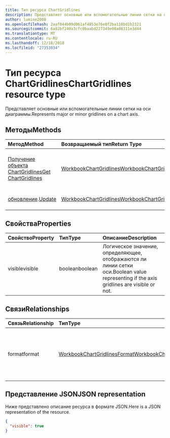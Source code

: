 ```yaml
---
title: Тип ресурса ChartGridlines
description: Представляет основные или вспомогательные линии сетки на оси диаграммы.
author: lumine2008
ms.openlocfilehash: 2aaf044b09d061af4853e76e0f2ba118bd1b2321
ms.sourcegitcommit: 6a82bf240a3cfc0baabd227349e08a08311e3d44
ms.translationtype: MT
ms.contentlocale: ru-RU
ms.lasthandoff: 12/18/2018
ms.locfileid: "27353034"
---
```

# <a name="chartgridlines-resource-type"></a><span data-ttu-id="012aa-103">Тип ресурса ChartGridlines</span><span class="sxs-lookup"><span data-stu-id="012aa-103">ChartGridlines resource type</span></span>

<span data-ttu-id="012aa-104">Представляет основные или вспомогательные линии сетки на оси диаграммы.</span><span class="sxs-lookup"><span data-stu-id="012aa-104">Represents major or minor gridlines on a chart axis.</span></span>


## <a name="methods"></a><span data-ttu-id="012aa-105">Методы</span><span class="sxs-lookup"><span data-stu-id="012aa-105">Methods</span></span>

| <span data-ttu-id="012aa-106">Метод</span><span class="sxs-lookup"><span data-stu-id="012aa-106">Method</span></span>           | <span data-ttu-id="012aa-107">Возвращаемый тип</span><span class="sxs-lookup"><span data-stu-id="012aa-107">Return Type</span></span>    |<span data-ttu-id="012aa-108">Описание</span><span class="sxs-lookup"><span data-stu-id="012aa-108">Description</span></span>|
|:---------------|:--------|:----------|
|[<span data-ttu-id="012aa-109">Получение объекта ChartGridlines</span><span class="sxs-lookup"><span data-stu-id="012aa-109">Get ChartGridlines</span></span>](../api/chartgridlines-get.md) | [<span data-ttu-id="012aa-110">WorkbookChartGridlines</span><span class="sxs-lookup"><span data-stu-id="012aa-110">WorkbookChartGridlines</span></span>](chartgridlines.md) |<span data-ttu-id="012aa-111">Чтение свойств и связей объекта chartGridlines.</span><span class="sxs-lookup"><span data-stu-id="012aa-111">Read properties and relationships of chartGridlines object.</span></span>|
|<span data-ttu-id="012aa-112">[обновление](../api/chartgridlines-update.md).</span><span class="sxs-lookup"><span data-stu-id="012aa-112">[Update](../api/chartgridlines-update.md)</span></span> | [<span data-ttu-id="012aa-113">WorkbookChartGridlines</span><span class="sxs-lookup"><span data-stu-id="012aa-113">WorkbookChartGridlines</span></span>](chartgridlines.md)    |<span data-ttu-id="012aa-114">Обновление объекта ChartGridlines.</span><span class="sxs-lookup"><span data-stu-id="012aa-114">Update ChartGridlines object.</span></span> |

## <a name="properties"></a><span data-ttu-id="012aa-115">Свойства</span><span class="sxs-lookup"><span data-stu-id="012aa-115">Properties</span></span>
| <span data-ttu-id="012aa-116">Свойство</span><span class="sxs-lookup"><span data-stu-id="012aa-116">Property</span></span>     | <span data-ttu-id="012aa-117">Тип</span><span class="sxs-lookup"><span data-stu-id="012aa-117">Type</span></span>   |<span data-ttu-id="012aa-118">Описание</span><span class="sxs-lookup"><span data-stu-id="012aa-118">Description</span></span>|
|:---------------|:--------|:----------|
|<span data-ttu-id="012aa-119">visible</span><span class="sxs-lookup"><span data-stu-id="012aa-119">visible</span></span>|<span data-ttu-id="012aa-120">boolean</span><span class="sxs-lookup"><span data-stu-id="012aa-120">boolean</span></span>|<span data-ttu-id="012aa-121">Логическое значение, определяющее, отображаются ли линии сетки оси.</span><span class="sxs-lookup"><span data-stu-id="012aa-121">Boolean value representing if the axis gridlines are visible or not.</span></span>|

## <a name="relationships"></a><span data-ttu-id="012aa-122">Связи</span><span class="sxs-lookup"><span data-stu-id="012aa-122">Relationships</span></span>
| <span data-ttu-id="012aa-123">Связь</span><span class="sxs-lookup"><span data-stu-id="012aa-123">Relationship</span></span> | <span data-ttu-id="012aa-124">Тип</span><span class="sxs-lookup"><span data-stu-id="012aa-124">Type</span></span>   |<span data-ttu-id="012aa-125">Описание</span><span class="sxs-lookup"><span data-stu-id="012aa-125">Description</span></span>|
|:---------------|:--------|:----------|
|<span data-ttu-id="012aa-126">format</span><span class="sxs-lookup"><span data-stu-id="012aa-126">format</span></span>|[<span data-ttu-id="012aa-127">WorkbookChartGridlinesFormat</span><span class="sxs-lookup"><span data-stu-id="012aa-127">WorkbookChartGridlinesFormat</span></span>](chartgridlinesformat.md)|<span data-ttu-id="012aa-p101">Представляет форматирование линий сетки диаграммы. Только для чтения.</span><span class="sxs-lookup"><span data-stu-id="012aa-p101">Represents the formatting of chart gridlines. Read-only.</span></span>|

## <a name="json-representation"></a><span data-ttu-id="012aa-130">Представление JSON</span><span class="sxs-lookup"><span data-stu-id="012aa-130">JSON representation</span></span>

<span data-ttu-id="012aa-131">Ниже представлено описание ресурса в формате JSON.</span><span class="sxs-lookup"><span data-stu-id="012aa-131">Here is a JSON representation of the resource.</span></span>

<!-- {
  "blockType": "resource",
  "baseType": "microsoft.graph.entity",
  "optionalProperties": [

  ],
  "@odata.type": "microsoft.graph.workbookChartGridlines"
}-->

```json
{
  "visible": true
}

```

<!-- uuid: 8fcb5dbc-d5aa-4681-8e31-b001d5168d79
2015-10-25 14:57:30 UTC -->
<!-- {
  "type": "#page.annotation",
  "description": "ChartGridlines resource",
  "keywords": "",
  "section": "documentation",
  "tocPath": ""
}-->